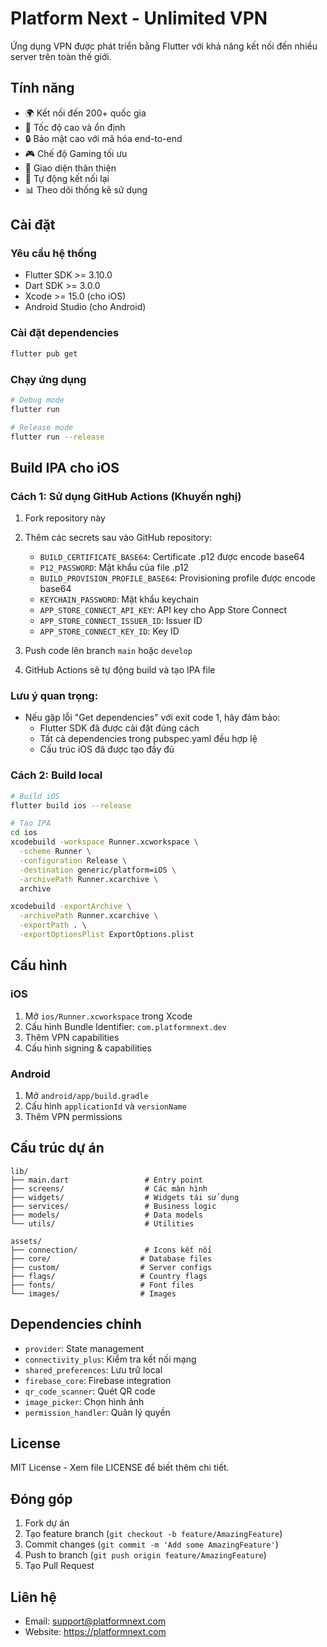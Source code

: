 # Platform Next - Unlimited VPN

Ứng dụng VPN được phát triển bằng Flutter với khả năng kết nối đến nhiều server trên toàn thế giới.

## Tính năng

- 🌍 Kết nối đến 200+ quốc gia
- 🚀 Tốc độ cao và ổn định
- 🔒 Bảo mật cao với mã hóa end-to-end
- 🎮 Chế độ Gaming tối ưu
- 📱 Giao diện thân thiện
- 🔄 Tự động kết nối lại
- 📊 Theo dõi thống kê sử dụng

## Cài đặt

### Yêu cầu hệ thống

- Flutter SDK >= 3.10.0
- Dart SDK >= 3.0.0
- Xcode >= 15.0 (cho iOS)
- Android Studio (cho Android)

### Cài đặt dependencies

```bash
flutter pub get
```

### Chạy ứng dụng

```bash
# Debug mode
flutter run

# Release mode
flutter run --release
```

## Build IPA cho iOS

### Cách 1: Sử dụng GitHub Actions (Khuyến nghị)

1. Fork repository này
2. Thêm các secrets sau vào GitHub repository:
   - `BUILD_CERTIFICATE_BASE64`: Certificate .p12 được encode base64
   - `P12_PASSWORD`: Mật khẩu của file .p12
   - `BUILD_PROVISION_PROFILE_BASE64`: Provisioning profile được encode base64
   - `KEYCHAIN_PASSWORD`: Mật khẩu keychain
   - `APP_STORE_CONNECT_API_KEY`: API key cho App Store Connect
   - `APP_STORE_CONNECT_ISSUER_ID`: Issuer ID
   - `APP_STORE_CONNECT_KEY_ID`: Key ID

3. Push code lên branch `main` hoặc `develop`
4. GitHub Actions sẽ tự động build và tạo IPA file

### Lưu ý quan trọng:
- Nếu gặp lỗi "Get dependencies" với exit code 1, hãy đảm bảo:
  - Flutter SDK đã được cài đặt đúng cách
  - Tất cả dependencies trong pubspec.yaml đều hợp lệ
  - Cấu trúc iOS đã được tạo đầy đủ

### Cách 2: Build local

```bash
# Build iOS
flutter build ios --release

# Tạo IPA
cd ios
xcodebuild -workspace Runner.xcworkspace \
  -scheme Runner \
  -configuration Release \
  -destination generic/platform=iOS \
  -archivePath Runner.xcarchive \
  archive

xcodebuild -exportArchive \
  -archivePath Runner.xcarchive \
  -exportPath . \
  -exportOptionsPlist ExportOptions.plist
```

## Cấu hình

### iOS

1. Mở `ios/Runner.xcworkspace` trong Xcode
2. Cấu hình Bundle Identifier: `com.platformnext.dev`
3. Thêm VPN capabilities
4. Cấu hình signing & capabilities

### Android

1. Mở `android/app/build.gradle`
2. Cấu hình `applicationId` và `versionName`
3. Thêm VPN permissions

## Cấu trúc dự án

```
lib/
├── main.dart                 # Entry point
├── screens/                  # Các màn hình
├── widgets/                  # Widgets tái sử dụng
├── services/                 # Business logic
├── models/                   # Data models
└── utils/                    # Utilities

assets/
├── connection/               # Icons kết nối
├── core/                    # Database files
├── custom/                  # Server configs
├── flags/                   # Country flags
├── fonts/                   # Font files
└── images/                  # Images
```

## Dependencies chính

- `provider`: State management
- `connectivity_plus`: Kiểm tra kết nối mạng
- `shared_preferences`: Lưu trữ local
- `firebase_core`: Firebase integration
- `qr_code_scanner`: Quét QR code
- `image_picker`: Chọn hình ảnh
- `permission_handler`: Quản lý quyền

## License

MIT License - Xem file LICENSE để biết thêm chi tiết.

## Đóng góp

1. Fork dự án
2. Tạo feature branch (`git checkout -b feature/AmazingFeature`)
3. Commit changes (`git commit -m 'Add some AmazingFeature'`)
4. Push to branch (`git push origin feature/AmazingFeature`)
5. Tạo Pull Request

## Liên hệ

- Email: support@platformnext.com
- Website: https://platformnext.com
